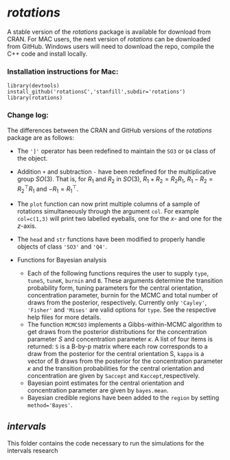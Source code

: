 *rotations*
========================================================
A stable version of the *rotations* package is available for download from CRAN.  For MAC users, the next version of *rotations* can be downloaded from GitHub.  Windows users will need to download the repo, compile the C++ code and install locally.

### Installation instructions for Mac: 
```
library(devtools)
install_github('rotationsC','stanfill',subdir='rotations')
library(rotations)
```

### Change log:
The differences between the CRAN and GitHub versions of the *rotations* package are as follows:

* The `']'` operator has been redefined to maintain the `SO3` or `Q4` class of the object.

* Addition `+` and subtraction `-` have been redefined for the multiplicative group $SO(3)$.  That is, for $R_1$ and $R_2$ in $SO(3)$, $R_1+R_2=R_2R_1$, $R_1-R_2=R_2^\top R_1$ and $-R_1=R_1^\top$.

* The `plot` function can now print multiple columns of a sample of rotations simultaneously through the argument `col`.  For example `col=c(1,3)` will print two labelled eyeballs, one for the $x$- and one for the $z$-axis.

* The `head` and `str` functions have been modified to properly handle objects of class `'SO3'` and `'Q4'`.

* Functions for Bayesian analysis
  * Each of the following functions requires the user to supply `type`, `tuneS`, `tuneK`, `burnin` and `B`.  These arguments  determine the transition probability form, tuning parameters for the central orientation, concentration parameter, burnin for the MCMC and total number of draws from the posterior, respectively.  Currently only `'Cayley'`, `'Fisher'` and `'Mises'` are valid options for `type`.  See the respective help files for more details.
  * The function `MCMCSO3` implements a Gibbs-within-MCMC algorithm to get draws from the posterior distributions for the concentration parameter $S$ and concentration parameter $\kappa$.  A list of four items is returned: `S` is a B-by-p matrix where each row corresponds to a draw from the posterior for the central orientation S, `kappa` is a vector of B draws from the posterior for the concentration parameter $\kappa$ and the transition probabilities for the central orientation and concentration are given by `Saccept` and `Kaccept`,respectively.
  * Bayesian point estimates for the central orientation and concentration parameter are given by `bayes.mean`.
  * Bayesian credible regions have been added to the `region` by setting `method='Bayes'`.  

*intervals*
--------------------------------------------------------
This folder contains the code necessary to run the simulations for the intervals research

